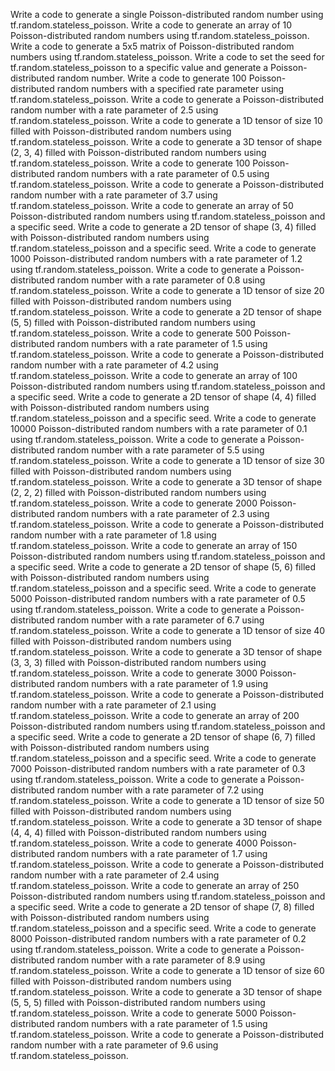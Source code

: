 Write a code to generate a single Poisson-distributed random number using tf.random.stateless_poisson.
Write a code to generate an array of 10 Poisson-distributed random numbers using tf.random.stateless_poisson.
Write a code to generate a 5x5 matrix of Poisson-distributed random numbers using tf.random.stateless_poisson.
Write a code to set the seed for tf.random.stateless_poisson to a specific value and generate a Poisson-distributed random number.
Write a code to generate 100 Poisson-distributed random numbers with a specified rate parameter using tf.random.stateless_poisson.
Write a code to generate a Poisson-distributed random number with a rate parameter of 2.5 using tf.random.stateless_poisson.
Write a code to generate a 1D tensor of size 10 filled with Poisson-distributed random numbers using tf.random.stateless_poisson.
Write a code to generate a 3D tensor of shape (2, 3, 4) filled with Poisson-distributed random numbers using tf.random.stateless_poisson.
Write a code to generate 100 Poisson-distributed random numbers with a rate parameter of 0.5 using tf.random.stateless_poisson.
Write a code to generate a Poisson-distributed random number with a rate parameter of 3.7 using tf.random.stateless_poisson.
Write a code to generate an array of 50 Poisson-distributed random numbers using tf.random.stateless_poisson and a specific seed.
Write a code to generate a 2D tensor of shape (3, 4) filled with Poisson-distributed random numbers using tf.random.stateless_poisson and a specific seed.
Write a code to generate 1000 Poisson-distributed random numbers with a rate parameter of 1.2 using tf.random.stateless_poisson.
Write a code to generate a Poisson-distributed random number with a rate parameter of 0.8 using tf.random.stateless_poisson.
Write a code to generate a 1D tensor of size 20 filled with Poisson-distributed random numbers using tf.random.stateless_poisson.
Write a code to generate a 2D tensor of shape (5, 5) filled with Poisson-distributed random numbers using tf.random.stateless_poisson.
Write a code to generate 500 Poisson-distributed random numbers with a rate parameter of 1.5 using tf.random.stateless_poisson.
Write a code to generate a Poisson-distributed random number with a rate parameter of 4.2 using tf.random.stateless_poisson.
Write a code to generate an array of 100 Poisson-distributed random numbers using tf.random.stateless_poisson and a specific seed.
Write a code to generate a 2D tensor of shape (4, 4) filled with Poisson-distributed random numbers using tf.random.stateless_poisson and a specific seed.
Write a code to generate 10000 Poisson-distributed random numbers with a rate parameter of 0.1 using tf.random.stateless_poisson.
Write a code to generate a Poisson-distributed random number with a rate parameter of 5.5 using tf.random.stateless_poisson.
Write a code to generate a 1D tensor of size 30 filled with Poisson-distributed random numbers using tf.random.stateless_poisson.
Write a code to generate a 3D tensor of shape (2, 2, 2) filled with Poisson-distributed random numbers using tf.random.stateless_poisson.
Write a code to generate 2000 Poisson-distributed random numbers with a rate parameter of 2.3 using tf.random.stateless_poisson.
Write a code to generate a Poisson-distributed random number with a rate parameter of 1.8 using tf.random.stateless_poisson.
Write a code to generate an array of 150 Poisson-distributed random numbers using tf.random.stateless_poisson and a specific seed.
Write a code to generate a 2D tensor of shape (5, 6) filled with Poisson-distributed random numbers using tf.random.stateless_poisson and a specific seed.
Write a code to generate 5000 Poisson-distributed random numbers with a rate parameter of 0.5 using tf.random.stateless_poisson.
Write a code to generate a Poisson-distributed random number with a rate parameter of 6.7 using tf.random.stateless_poisson.
Write a code to generate a 1D tensor of size 40 filled with Poisson-distributed random numbers using tf.random.stateless_poisson.
Write a code to generate a 3D tensor of shape (3, 3, 3) filled with Poisson-distributed random numbers using tf.random.stateless_poisson.
Write a code to generate 3000 Poisson-distributed random numbers with a rate parameter of 1.9 using tf.random.stateless_poisson.
Write a code to generate a Poisson-distributed random number with a rate parameter of 2.1 using tf.random.stateless_poisson.
Write a code to generate an array of 200 Poisson-distributed random numbers using tf.random.stateless_poisson and a specific seed.
Write a code to generate a 2D tensor of shape (6, 7) filled with Poisson-distributed random numbers using tf.random.stateless_poisson and a specific seed.
Write a code to generate 7000 Poisson-distributed random numbers with a rate parameter of 0.3 using tf.random.stateless_poisson.
Write a code to generate a Poisson-distributed random number with a rate parameter of 7.2 using tf.random.stateless_poisson.
Write a code to generate a 1D tensor of size 50 filled with Poisson-distributed random numbers using tf.random.stateless_poisson.
Write a code to generate a 3D tensor of shape (4, 4, 4) filled with Poisson-distributed random numbers using tf.random.stateless_poisson.
Write a code to generate 4000 Poisson-distributed random numbers with a rate parameter of 1.7 using tf.random.stateless_poisson.
Write a code to generate a Poisson-distributed random number with a rate parameter of 2.4 using tf.random.stateless_poisson.
Write a code to generate an array of 250 Poisson-distributed random numbers using tf.random.stateless_poisson and a specific seed.
Write a code to generate a 2D tensor of shape (7, 8) filled with Poisson-distributed random numbers using tf.random.stateless_poisson and a specific seed.
Write a code to generate 8000 Poisson-distributed random numbers with a rate parameter of 0.2 using tf.random.stateless_poisson.
Write a code to generate a Poisson-distributed random number with a rate parameter of 8.9 using tf.random.stateless_poisson.
Write a code to generate a 1D tensor of size 60 filled with Poisson-distributed random numbers using tf.random.stateless_poisson.
Write a code to generate a 3D tensor of shape (5, 5, 5) filled with Poisson-distributed random numbers using tf.random.stateless_poisson.
Write a code to generate 5000 Poisson-distributed random numbers with a rate parameter of 1.5 using tf.random.stateless_poisson.
Write a code to generate a Poisson-distributed random number with a rate parameter of 9.6 using tf.random.stateless_poisson.